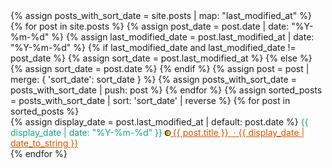 <html lang="en">
<head>
  <meta charset="UTF-8">
  <meta name="viewport" content="width=device-width, initial-scale=1.0">
  <title>infoBAG</title>
</head>
<body>
  <main>
    <section>
      {% assign posts_with_sort_date = site.posts | map: "last_modified_at" %}
      {% for post in site.posts %}
        {% assign post_date = post.date | date: "%Y-%m-%d" %}
        {% assign last_modified_date = post.last_modified_at | date: "%Y-%m-%d" %}
        {% if last_modified_date and last_modified_date != post_date %}
          {% assign sort_date = post.last_modified_at %}
        {% else %}
          {% assign sort_date = post.date %}
        {% endif %}
        {% assign post = post | merge: { 'sort_date': sort_date } %}
        {% assign posts_with_sort_date = posts_with_sort_date | push: post %}
      {% endfor %}
      {% assign sorted_posts = posts_with_sort_date | sort: 'sort_date' | reverse %}
      {% for post in sorted_posts %}
        <article>
          {% assign display_date = post.last_modified_at | default: post.date %}
          <time datetime="{{ display_date | date: "%Y-%m-%d" }}" style="color: #16A085;">
            {{ display_date | date: "%Y-%m-%d" }}
            <a style="color:#D35400;" href="{{ post.url }}">
              <img src="https://raw.githubusercontent.com/marioseixas/marioseixas.github.io/main/assets/gold.ico" alt="favicon">
              {{ post.title }} &nbsp;&middot; {{ display_date | date_to_string }}
            </a>
          </time>
        </article>
      {% endfor %}
    </section>
  </main>
</body>
</html>
